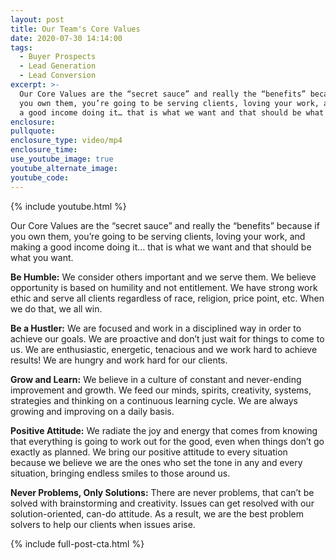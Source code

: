 ```yaml
---
layout: post
title: Our Team's Core Values
date: 2020-07-30 14:14:00
tags:
  - Buyer Prospects
  - Lead Generation
  - Lead Conversion
excerpt: >-
  Our Core Values are the “secret sauce” and really the “benefits” because if
  you own them, you’re going to be serving clients, loving your work, and making
  a good income doing it… that is what we want and that should be what you want.
enclosure:
pullquote:
enclosure_type: video/mp4
enclosure_time:
use_youtube_image: true
youtube_alternate_image:
youtube_code:
---
```


{% include youtube.html %}

Our Core Values are the “secret sauce” and really the “benefits” because if you own them, you’re going to be serving clients, loving your work, and making a good income doing it… that is what we want and that should be what you want.

**Be Humble:**&nbsp;We consider others important and we serve them. We believe opportunity is based on humility and not entitlement. We have strong work ethic and serve all clients regardless of race, religion, price point, etc. When we do that, we all win.&nbsp;

**Be a Hustler:**&nbsp;We are focused and work in a disciplined way in order to achieve our goals. We are proactive and don’t just wait for things to come to us. We are enthusiastic, energetic, tenacious and we work hard to achieve results\! We are hungry and work hard for our clients.

**Grow and Learn:**&nbsp;We believe in a culture of constant and never-ending improvement and growth. We feed our minds, spirits, creativity, systems, strategies and thinking on a continuous learning cycle. We are always growing and improving on a daily basis.

**Positive Attitude:**&nbsp;We radiate the joy and energy that comes from knowing that everything is going to work out for the good, even when things don’t go exactly as planned. We bring our positive attitude to every situation because we believe we are the ones who set the tone in any and every situation, bringing endless smiles to those around us.

**Never Problems, Only Solutions:**&nbsp;There are never problems, that can’t be solved with brainstorming and creativity. Issues can get resolved with our solution-oriented, can-do attitude. As a result, we are the best problem solvers to help our clients when issues arise.

{% include full-post-cta.html %}